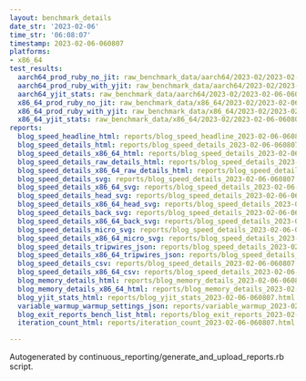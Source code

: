 ```yaml
---
layout: benchmark_details
date_str: '2023-02-06'
time_str: '06:08:07'
timestamp: 2023-02-06-060807
platforms:
- x86_64
test_results:
  aarch64_prod_ruby_no_jit: raw_benchmark_data/aarch64/2023-02/2023-02-06-060807_basic_benchmark_aarch64_prod_ruby_no_jit.json
  aarch64_prod_ruby_with_yjit: raw_benchmark_data/aarch64/2023-02/2023-02-06-060807_basic_benchmark_aarch64_prod_ruby_with_yjit.json
  aarch64_yjit_stats: raw_benchmark_data/aarch64/2023-02/2023-02-06-060807_basic_benchmark_aarch64_yjit_stats.json
  x86_64_prod_ruby_no_jit: raw_benchmark_data/x86_64/2023-02/2023-02-06-060807_basic_benchmark_x86_64_prod_ruby_no_jit.json
  x86_64_prod_ruby_with_yjit: raw_benchmark_data/x86_64/2023-02/2023-02-06-060807_basic_benchmark_x86_64_prod_ruby_with_yjit.json
  x86_64_yjit_stats: raw_benchmark_data/x86_64/2023-02/2023-02-06-060807_basic_benchmark_x86_64_yjit_stats.json
reports:
  blog_speed_headline_html: reports/blog_speed_headline_2023-02-06-060807.html
  blog_speed_details_html: reports/blog_speed_details_2023-02-06-060807.html
  blog_speed_details_x86_64_html: reports/blog_speed_details_2023-02-06-060807.x86_64.html
  blog_speed_details_raw_details_html: reports/blog_speed_details_2023-02-06-060807.raw_details.html
  blog_speed_details_x86_64_raw_details_html: reports/blog_speed_details_2023-02-06-060807.x86_64.raw_details.html
  blog_speed_details_svg: reports/blog_speed_details_2023-02-06-060807.svg
  blog_speed_details_x86_64_svg: reports/blog_speed_details_2023-02-06-060807.x86_64.svg
  blog_speed_details_head_svg: reports/blog_speed_details_2023-02-06-060807.head.svg
  blog_speed_details_x86_64_head_svg: reports/blog_speed_details_2023-02-06-060807.x86_64.head.svg
  blog_speed_details_back_svg: reports/blog_speed_details_2023-02-06-060807.back.svg
  blog_speed_details_x86_64_back_svg: reports/blog_speed_details_2023-02-06-060807.x86_64.back.svg
  blog_speed_details_micro_svg: reports/blog_speed_details_2023-02-06-060807.micro.svg
  blog_speed_details_x86_64_micro_svg: reports/blog_speed_details_2023-02-06-060807.x86_64.micro.svg
  blog_speed_details_tripwires_json: reports/blog_speed_details_2023-02-06-060807.tripwires.json
  blog_speed_details_x86_64_tripwires_json: reports/blog_speed_details_2023-02-06-060807.x86_64.tripwires.json
  blog_speed_details_csv: reports/blog_speed_details_2023-02-06-060807.csv
  blog_speed_details_x86_64_csv: reports/blog_speed_details_2023-02-06-060807.x86_64.csv
  blog_memory_details_html: reports/blog_memory_details_2023-02-06-060807.html
  blog_memory_details_x86_64_html: reports/blog_memory_details_2023-02-06-060807.x86_64.html
  blog_yjit_stats_html: reports/blog_yjit_stats_2023-02-06-060807.html
  variable_warmup_warmup_settings_json: reports/variable_warmup_2023-02-06-060807.warmup_settings.json
  blog_exit_reports_bench_list_html: reports/blog_exit_reports_2023-02-06-060807.bench_list.html
  iteration_count_html: reports/iteration_count_2023-02-06-060807.html

---
```

Autogenerated by continuous_reporting/generate_and_upload_reports.rb script.
